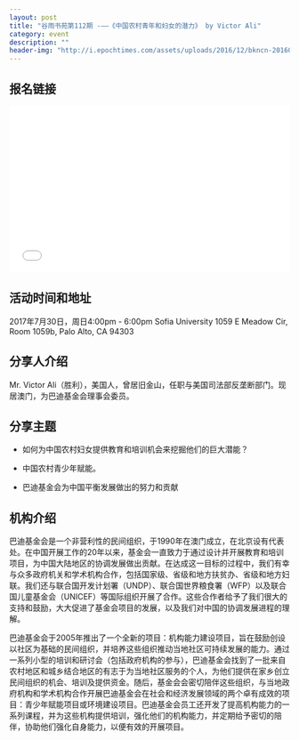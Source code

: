 ```yaml
---
layout: post
title: "谷雨书苑第112期 -——《中国农村青年和妇女的潜力》 by Victor Ali"
category: event
description: ""
header-img: "http://i.epochtimes.com/assets/uploads/2016/12/bkncn-20160216032142327-0216_05011_001_01b.jpg"
---
```


## 报名链接
<div style="width:100%; text-align:left;" ><iframe src="//eventbrite.com/tickets-external?eid=36504735647&ref=etckt" frameborder="0" height="300" width="100%" vspace="0" hspace="0" marginheight="5" marginwidth="5" scrolling="auto" allowtransparency="true"></iframe></div>

## 活动时间和地址
2017年7月30日，周日4:00pm - 6:00pm Sofia University 1059 E Meadow Cir, Room 1059b, Palo Alto, CA 94303

## 分享人介绍
Mr. Victor Ali（胜利），美国人，曾居旧金山，任职与美国司法部反垄断部门。现居澳门，为巴迪基金会理事会委员。 

## 分享主题
- 如何为中国农村妇女提供教育和培训机会来挖掘他们的巨大潜能？

- 中国农村青少年赋能。

- 巴迪基金会为中国平衡发展做出的努力和贡献

## 机构介绍
巴迪基金会是一个非营利性的民间组织，于1990年在澳门成立，在北京设有代表处。在中国开展工作的20年以来，基金会一直致力于通过设计并开展教育和培训项目，为中国大陆地区的协调发展做出贡献。在达成这一目标的过程中，我们有幸与众多政府机关和学术机构合作，包括国家级、省级和地方扶贫办、省级和地方妇联。我们还与联合国开发计划署（UNDP）、联合国世界粮食署（WFP）以及联合国儿童基金会（UNICEF）等国际组织开展了合作。这些合作者给予了我们很大的支持和鼓励，大大促进了基金会项目的发展，以及我们对中国的协调发展进程的理解。

巴迪基金会于2005年推出了一个全新的项目：机构能力建设项目，旨在鼓励创设以社区为基础的民间组织，并培养这些组织推动当地社区可持续发展的能力。通过一系列小型的培训和研讨会（包括政府机构的参与），巴迪基金会找到了一批来自农村地区和城乡结合地区的有志于为当地社区服务的个人，为他们提供在家乡创立民间组织的机会、培训及提供资金。随后，基金会会密切陪伴这些组织，与当地政府机构和学术机构合作开展巴迪基金会在社会和经济发展领域的两个卓有成效的项目：青少年赋能项目或环境建设项目。巴迪基金会员工还开发了提高机构能力的一系列课程，并为这些机构提供培训，强化他们的机构能力，并定期给予密切的陪伴，协助他们强化自身能力，以便有效的开展项目。
